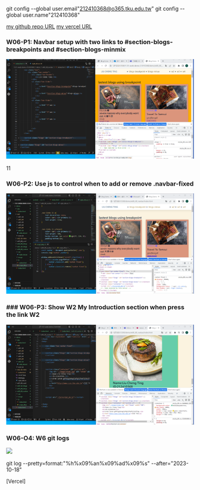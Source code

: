 git config --global user.email"212410368@o365.tku.edu.tw"
git config --global user.name"212410368"

[my github repo URL](https://github.com/github212410368/1121-sweb-demo-212410368)
[my vercel URL](http://127.0.0.1:5500/dev/index.html)

### W06-P1: Navbar setup with two links to #section-blogs-breakpoints and #section-blogs-minmix

![](w06-p1.png)

11

### W06-P2: Use js to control when to add or remove .navbar-fixed

![](w06-p2.png)

### ### W06-P3: Show W2 My Introduction section when press the link W2

![](w06-p3.png)

### W06-O4: W6 git logs

![](w06-p4.png)

git log --pretty=format:"%h%x09%an%x09%ad%x09%s" --after="2023-10-18"

[Vercel]
